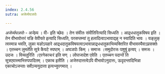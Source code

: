 ```yaml
---
index: 2.4.56
sutra: अजेर्व्यघञपोः

---
```

_अजेर्व्यघञपोः_ - अजेव्र्य । वी- इति च्छेदः । तेन संवीतः संवीतिरित्यादि सिध्यति । आद्र्धधातुकविषय इति । तेन वीभावोत्तरं यङि वेवीयते इत्यादि सिध्यति, परसप्तम्यां तु हलादित्वाऽभावाद्यह् न स्यादिति भावः । यङ्लुक् त्वस्मान्न भवति, लुका यङोऽपहारे आद्र्धदातुकविषयत्वाऽभावान्नाद्र्धधातुकाभिव्यक्तिरित वीभावस्यैवाऽप्रसक्तेः । एतच्चन लुमते॑ति सूत्रे कैयटे स्पष्टम् । अघञपोः किम्  । समाजः ।समुदोरजः पशुषु॑ इत्यप् । समजः । उदजः । विव्यतुरिति ।एरनेकाचःर॑ इति यण् । लोपाजादेश एवेति । एतच्चन पदान्ते॑ ति सूत्रएवास्माभिरुपपादितम् । एकाच इतीति । अजेरुदात्तत्वेऽपि वीभावोऽनुदात्तः, ऊदृदन्तादिभिन्ना एकाचोऽजन्ताः सर्वेऽप्यनुदात्ता इत्यभ्युपगमात् ।